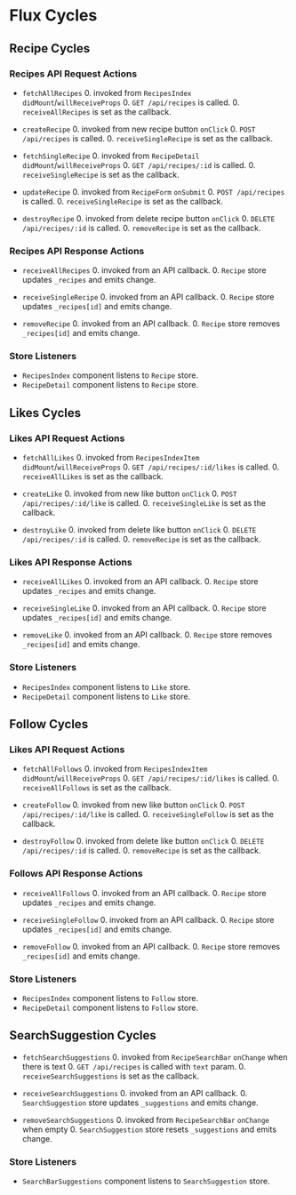 # Flux Cycles

## Recipe Cycles

### Recipes API Request Actions

* `fetchAllRecipes`
  0. invoked from `RecipesIndex` `didMount`/`willReceiveProps`
  0. `GET /api/recipes` is called.
  0. `receiveAllRecipes` is set as the callback.

* `createRecipe`
  0. invoked from new recipe button `onClick`
  0. `POST /api/recipes` is called.
  0. `receiveSingleRecipe` is set as the callback.

* `fetchSingleRecipe`
  0. invoked from `RecipeDetail` `didMount`/`willReceiveProps`
  0. `GET /api/recipes/:id` is called.
  0. `receiveSingleRecipe` is set as the callback.

* `updateRecipe`
  0. invoked from `RecipeForm` `onSubmit`
  0. `POST /api/recipes` is called.
  0. `receiveSingleRecipe` is set as the callback.

* `destroyRecipe`
  0. invoked from delete recipe button `onClick`
  0. `DELETE /api/recipes/:id` is called.
  0. `removeRecipe` is set as the callback.

### Recipes API Response Actions

* `receiveAllRecipes`
  0. invoked from an API callback.
  0. `Recipe` store updates `_recipes` and emits change.

* `receiveSingleRecipe`
  0. invoked from an API callback.
  0. `Recipe` store updates `_recipes[id]` and emits change.

* `removeRecipe`
  0. invoked from an API callback.
  0. `Recipe` store removes `_recipes[id]` and emits change.

### Store Listeners

* `RecipesIndex` component listens to `Recipe` store.
* `RecipeDetail` component listens to `Recipe` store.

## Likes Cycles

### Likes API Request Actions

* `fetchAllLikes`
  0. invoked from `RecipesIndexItem` `didMount`/`willReceiveProps`
  0. `GET /api/recipes/:id/likes` is called.
  0. `receiveAllLikes` is set as the callback.

* `createLike`
  0. invoked from new like button `onClick`
  0. `POST /api/recipes/:id/like` is called.
  0. `receiveSingleLike` is set as the callback.

* `destroyLike`
  0. invoked from delete like button `onClick`
  0. `DELETE /api/recipes/:id` is called.
  0. `removeRecipe` is set as the callback.

### Likes API Response Actions

* `receiveAllLikes`
  0. invoked from an API callback.
  0. `Recipe` store updates `_recipes` and emits change.

* `receiveSingleLike`
  0. invoked from an API callback.
  0. `Recipe` store updates `_recipes[id]` and emits change.

* `removeLike`
  0. invoked from an API callback.
  0. `Recipe` store removes `_recipes[id]` and emits change.

### Store Listeners

* `RecipesIndex` component listens to `Like` store.
* `RecipeDetail` component listens to `Like` store.

## Follow Cycles

### Likes API Request Actions

* `fetchAllFollows`
  0. invoked from `RecipesIndexItem` `didMount`/`willReceiveProps`
  0. `GET /api/recipes/:id/likes` is called.
  0. `receiveAllFollows` is set as the callback.

* `createFollow`
  0. invoked from new like button `onClick`
  0. `POST /api/recipes/:id/like` is called.
  0. `receiveSingleFollow` is set as the callback.

* `destroyFollow`
  0. invoked from delete like button `onClick`
  0. `DELETE /api/recipes/:id` is called.
  0. `removeRecipe` is set as the callback.

### Follows API Response Actions

* `receiveAllFollows`
  0. invoked from an API callback.
  0. `Recipe` store updates `_recipes` and emits change.

* `receiveSingleFollow`
  0. invoked from an API callback.
  0. `Recipe` store updates `_recipes[id]` and emits change.

* `removeFollow`
  0. invoked from an API callback.
  0. `Recipe` store removes `_recipes[id]` and emits change.

### Store Listeners

* `RecipesIndex` component listens to `Follow` store.
* `RecipeDetail` component listens to `Follow` store.

## SearchSuggestion Cycles

* `fetchSearchSuggestions`
  0. invoked from `RecipeSearchBar` `onChange` when there is text
  0. `GET /api/recipes` is called with `text` param.
  0. `receiveSearchSuggestions` is set as the callback.

* `receiveSearchSuggestions`
  0. invoked from an API callback.
  0. `SearchSuggestion` store updates `_suggestions` and emits change.

* `removeSearchSuggestions`
  0. invoked from `RecipeSearchBar` `onChange` when empty
  0. `SearchSuggestion` store resets `_suggestions` and emits change.

### Store Listeners

* `SearchBarSuggestions` component listens to `SearchSuggestion` store.
